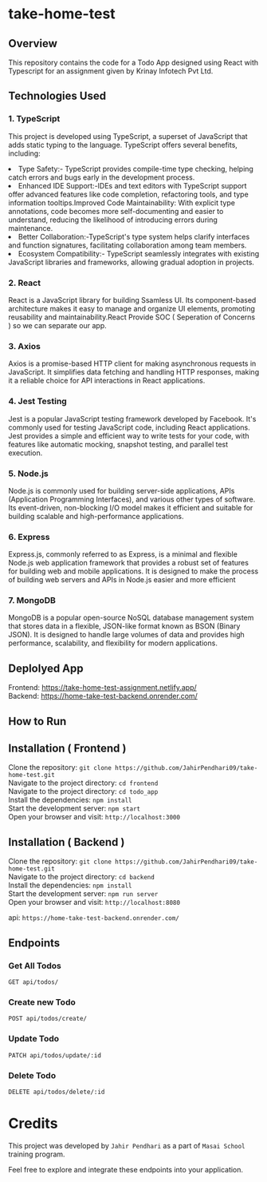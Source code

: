 # take-home-test

## Overview

This repository contains the code for a Todo App designed using React with Typescript  for an assignment given by Krinay Infotech Pvt Ltd.


## Technologies Used
### 1. TypeScript 
This project is developed using TypeScript, a superset of JavaScript that adds static typing to the language. TypeScript offers several benefits, including:

<li> Type Safety:- TypeScript provides compile-time type checking, helping catch errors and bugs early in the development process.</li>
<li>Enhanced IDE Support:-IDEs and text editors with TypeScript support offer advanced features like code completion, refactoring tools, and type information tooltips.Improved Code Maintainability: With explicit type annotations, code becomes more self-documenting and easier to understand, reducing the likelihood of introducing errors during maintenance.</li>
<li>Better Collaboration:-TypeScript's type system helps clarify interfaces and function signatures, facilitating collaboration among team members.</li>
<li>Ecosystem Compatibility:- TypeScript seamlessly integrates with existing JavaScript libraries and frameworks, allowing gradual adoption in projects.</li>
         
### 2. React

React is a JavaScript library for building Ssamless UI. Its component-based architecture makes it easy to manage and organize UI elements, promoting reusability and maintainability.React Provide SOC ( Seperation of Concerns ) so we can separate our app.

### 3. Axios

Axios is a promise-based HTTP client for making asynchronous requests in JavaScript. It simplifies data fetching and handling HTTP responses, making it a reliable choice for API interactions in React applications.

### 4. Jest Testing 

Jest is a popular JavaScript testing framework developed by Facebook. It's commonly used for testing JavaScript code, including React applications. Jest provides a simple and efficient way to write tests for your code, with features like automatic mocking, snapshot testing, and parallel test execution.

### 5. Node.js 

Node.js is commonly used for building server-side applications, APIs (Application Programming Interfaces), and various other types of software. Its event-driven, non-blocking I/O model makes it efficient and suitable for building scalable and high-performance applications.

### 6. Express 

Express.js, commonly referred to as Express, is a minimal and flexible Node.js web application framework that provides a robust set of features for building web and mobile applications. It is designed to make the process of building web servers and APIs in Node.js easier and more efficient

### 7. MongoDB 

MongoDB is a popular open-source NoSQL database management system that stores data in a flexible, JSON-like format known as BSON (Binary JSON). It is designed to handle large volumes of data and provides high performance, scalability, and flexibility for modern applications.


## Deplolyed App
Frontend: https://take-home-test-assignment.netlify.app/
<br/>
Backend: https://home-take-test-backend.onrender.com/


 ## How to Run <br/>
   <h2>Installation ( Frontend ) </h2>
   
   Clone the repository:   ``` git clone https://github.com/JahirPendhari09/take-home-test.git ``` <br/>
   Navigate to the project directory:   ``` cd frontend ``` <br/>
   Navigate to the project directory:   ``` cd todo_app ``` <br/>
   Install the dependencies:   ``` npm install ``` <br/>
   Start the development server:   ``` npm start ``` <br/>
   Open your browser and visit:   ``` http://localhost:3000 ``` <br/>

   <h2>Installation ( Backend )</h2>
   
   Clone the repository:   ``` git clone https://github.com/JahirPendhari09/take-home-test.git ``` <br/>
   Navigate to the project directory:   ``` cd backend ``` <br/>
   Install the dependencies:   ``` npm install ``` <br/>
   Start the development server:   ``` npm run server ``` <br/>
   Open your browser and visit:   ``` http://localhost:8080 ``` <br/>
   

   api:   ``` https://home-take-test-backend.onrender.com/ ``` <br/>

   <h2>Endpoints</h2>
   <h3>Get All Todos</h3>
   <pre><code>GET api/todos/</code></pre>
   <h3>Create new Todo</h3>
   <pre><code>POST api/todos/create/</code></pre>
   <h3> Update Todo</h3>
   <pre><code>PATCH api/todos/update/:id</code></pre>
   <h3> Delete Todo</h3>
   <pre><code>DELETE api/todos/delete/:id</code></pre>

   # Credits <br/>
   This project was developed by ```Jahir Pendhari``` as a part of ```Masai School``` training program.

   <p>Feel free to explore and integrate these endpoints into your application.</p>

